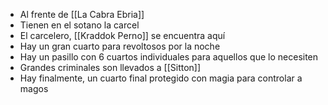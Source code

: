 - Al frente de [[La Cabra Ebria]]
- Tienen en el sotano la carcel
- El carcelero, [[Kraddok Perno]] se encuentra aquí
- Hay un gran cuarto para revoltosos por la noche
- Hay un pasillo con 6 cuartos individuales para aquellos que lo necesiten
- Grandes criminales son llevados a [[Sitton]]
- Hay finalmente, un cuarto final protegido con magia para controlar a magos
